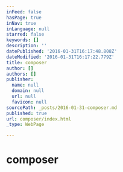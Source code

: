 ```yaml
---
inFeed: false
hasPage: true
inNav: true
inLanguage: null
starred: false
keywords: []
description: ''
datePublished: '2016-01-31T16:17:48.808Z'
dateModified: '2016-01-31T16:17:22.779Z'
title: composer
author: []
authors: []
publisher:
  name: null
  domain: null
  url: null
  favicon: null
sourcePath: _posts/2016-01-31-composer.md
published: true
url: composer/index.html
_type: WebPage

---
```

# composer